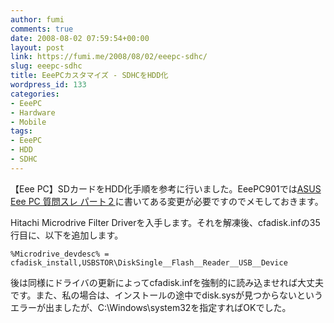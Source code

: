 ```yaml
---
author: fumi
comments: true
date: 2008-08-02 07:59:54+00:00
layout: post
link: https://fumi.me/2008/08/02/eeepc-sdhc/
slug: eeepc-sdhc
title: EeePCカスタマイズ - SDHCをHDD化
wordpress_id: 133
categories:
- EeePC
- Hardware
- Mobile
tags:
- EeePC
- HDD
- SDHC
---
```


【Eee PC】SDカードをHDD化手順を参考に行いました。EeePC901では[ASUS Eee PC 質問スレ パート２](http://pc11.2ch.net/test/read.cgi/notepc/1216962402/)に書いてある変更が必要ですのでメモしておきます。

Hitachi Microdrive Filter Driverを入手します。それを解凍後、cfadisk.infの35行目に、以下を追加します。

```
%Microdrive_devdesc% = cfadisk_install,USBSTOR\DiskSingle__Flash__Reader__USB__Device
```    

後は同様にドライバの更新によってcfadisk.infを強制的に読み込ませれば大丈夫です。また、私の場合は、インストールの途中でdisk.sysが見つからないというエラーが出ましたが、C:\Windows\system32を指定すればOKでした。
